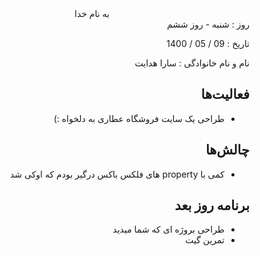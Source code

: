 <div dir="rtl" align="center">
به نام خدا
</div>
<div dir="rtl" align="right">
روز : شنبه - روز ششم

تاریخ : 09 / 05 / 1400

نام و نام خانوادگی : سارا هدایت

## فعالیت‌ها
* طراحی یک سایت فروشگاه عطاری به دلخواه :)

## چالش‌ها
* کمی با property های فلکس باکس درگیر بودم که اوکی شد

## برنامه روز بعد
* طراحی بروژه ای که شما میدید
* تمرین گیت

</div>